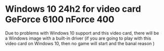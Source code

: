 # Windows 10 24h2 for video card GeForce 6100 nForce 400
Due to problems with Windows 10 support and this video card, there will be a Windows image with a built-in driver (if you are going to play with this video card on Windows 10, then no game will start and the banal reason )
